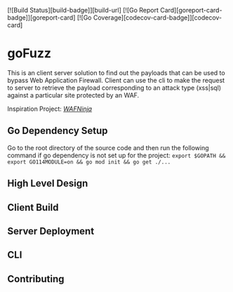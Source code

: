 [![Build Status][build-badge]][build-url] [![Go Report Card][goreport-card-badge]][goreport-card] [![Go Coverage][codecov-card-badge]][codecov-card]

# goFuzz
This is an client server solution to find out the payloads that can be used to bypass
Web Application Firewall. Client can use the cli to make the request to server to retrieve
the payload corresponding to an attack type (xss|sql) against a particular site protected
by an WAF.

Inspiration Project: [*WAFNinja*](https://github.com/khalilbijjou/WAFNinja)

## Go Dependency Setup
Go to the root directory of the source code and then run the following command if
go dependency is not set up for the project: 
`export $GOPATH && export GO114MODULE=on && go mod init && go get ./...`


## High Level Design

## Client Build


## Server Deployment


## CLI


## Contributing

